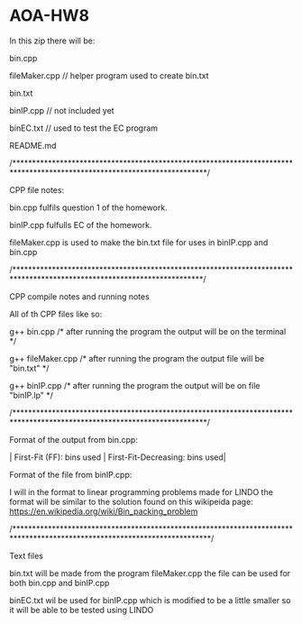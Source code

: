 # AOA-HW8

In this zip there will be:

bin.cpp

fileMaker.cpp // helper program used to create bin.txt

bin.txt

binIP.cpp // not included yet

binEC.txt // used to test the EC program

README.md

/*************************************************************************************************************************/

CPP file notes:

bin.cpp fulfils question 1 of the homework.

binIP.cpp fulfulls EC of the homework.

fileMaker.cpp is used to make the bin.txt file for uses in binIP.cpp and bin.cpp

/************************************************************************************************************************/

CPP compile notes and running notes

All of th CPP files like so:

g++ bin.cpp /* after running the program the output will be on the terminal */

g++ fileMaker.cpp /* after running the program the output file will be "bin.txt" */

g++ binIP.cpp /* after running the program the output will be on file "binIP.lp" */

/*************************************************************************************************************************/

Format of the output from bin.cpp:

| First-Fit (FF): bins used | First-Fit-Decreasing: bins used| 

Format of the file from binIP.cpp:

I will in the format to linear programming problems made for LINDO
the format will be similar to the solution found on this wikipeida page:
https://en.wikipedia.org/wiki/Bin_packing_problem

/**************************************************************************************************************************/

Text files

bin.txt will be made from the program fileMaker.cpp the file can be used for both bin.cpp and binIP.cpp

binEC.txt wil be used for binIP.cpp which is modified to be a little smaller so it will be able to be tested using LINDO
